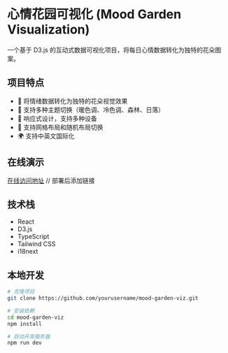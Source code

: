 # 心情花园可视化 (Mood Garden Visualization)

一个基于 D3.js 的互动式数据可视化项目，将每日心情数据转化为独特的花朵图案。

## 项目特点

- 🌸 将情绪数据转化为独特的花朵视觉效果
- 🎨 支持多种主题切换（暖色调、冷色调、森林、日落）
- 📱 响应式设计，支持多种设备
- 🔄 支持网格布局和随机布局切换
- 🌍 支持中英文国际化

## 在线演示

[在线访问地址](#) // 部署后添加链接

## 技术栈

- React
- D3.js
- TypeScript
- Tailwind CSS
- i18next

## 本地开发

```bash
# 克隆项目
git clone https://github.com/yourusername/mood-garden-viz.git

# 安装依赖
cd mood-garden-viz
npm install

# 启动开发服务器
npm run dev